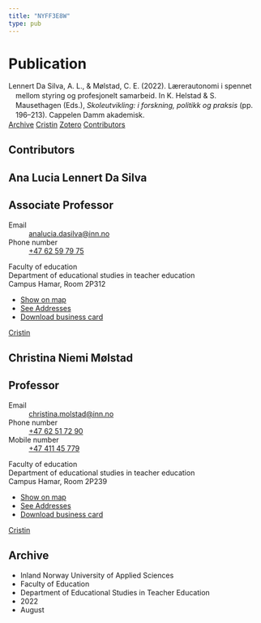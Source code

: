 ```yaml
---
title: "NYFF3E8W"
type: pub
---
```

<h1>Publication</h1>
<article id="csl-bib-container-NYFF3E8W" class="csl-bib-container">
  <div class="csl-bib-body" style="line-height: 1.35; padding-left: 1em; text-indent:-1em;">
  <div class="csl-entry">Lennert Da Silva, A. L., &amp; M&#xF8;lstad, C. E. (2022). L&#xE6;rerautonomi i spennet mellom styring og profesjonelt samarbeid. In K. Helstad &amp; S. Mausethagen (Eds.), <i>Skoleutvikling: i forskning, politikk og praksis</i> (pp. 196&#x2013;213). Cappelen Damm akademisk.</div>
</div>
  <div class="csl-bib-buttons">
    <a href="#taxonomy-article-NYFF3E8W" class="csl-bib-button">Archive</a>
    <a href alt="Cristin URL" class="csl-bib-button">Cristin</a>
    <a href alt="Zotero URL" class="csl-bib-button">Zotero</a>
    <a href="#contributors-article-NYFF3E8W" class="csl-bib-button">Contributors</a>
  </div>
  <div id="csl-bib-meta-container-NYFF3E8W"></div>
</article>
<div id="csl-bib-meta-NYFF3E8W" class="csl-bib-meta">
  <article id="contributors-article-NYFF3E8W" class="contributors-article">
    <h1>Contributors</h1>
    <div class="personas">
<div class="vrtx-hinn-person-card">
<div class="photo">
<i class="lar la-user-circle missing-person"></i>
</div>
<div class="info">
<hgroup><h1>Ana Lucia Lennert Da Silva</h1>
<h2>Associate Professor</h2>
</hgroup><dl>
<dt>Email</dt>
<dd>
<a href="mailto:analucia.dasilva@inn.no">analucia.dasilva@inn.no</a>
</dd>
<dt>Phone number</dt>
<dd><a href="tel:+4762597975">
+47 62 59 79 75
</a></dd>
</dl>
<p>
Faculty of education<br>
Department of educational studies in teacher education<br>
Campus Hamar,
Room 2P312
</p>
<ul class="vrtx-hinn-links">
<li><a href="https://www.google.com/maps?q=60.796004,11.072099">Show on map</a></li>
<li><a href="https://www.inn.no/english/find-an-employee/analucia-dasilva.html#vrtx-hinn-addresses">See Addresses</a></li>
<li><a href="https://www.inn.no/english/find-an-employee/analucia-dasilva.html?vrtx=vcf">Download business card</a></li>
</ul>
</div>
</div>
<a href="https://app.cristin.no/persons/show.jsf?id=1082351" alt="Cristin URL" class="personas-cristin">Cristin</a>
</div> <div class="personas">
<div class="vrtx-hinn-person-card">
<div class="photo">
<i class="lar la-user-circle missing-person"></i>
</div>
<div class="info">
<hgroup><h1>Christina Niemi Mølstad</h1>
<h2>Professor</h2>
</hgroup><dl>
<dt>Email</dt>
<dd>
<a href="mailto:christina.molstad@inn.no">christina.molstad@inn.no</a>
</dd>
<dt>Phone number</dt>
<dd><a href="tel:+4762517290">
+47 62 51 72 90
</a></dd>
<dt>Mobile number</dt>
<dd><a href="tel:+4741145779">
+47 411 45 779
</a></dd>
</dl>
<p>
Faculty of education<br>
Department of educational studies in teacher education<br>
Campus Hamar,
Room 2P239
</p>
<ul class="vrtx-hinn-links">
<li><a href="https://www.google.com/maps?q=60.796004,11.072099">Show on map</a></li>
<li><a href="https://www.inn.no/english/find-an-employee/christina-molstad.html#vrtx-hinn-addresses">See Addresses</a></li>
<li><a href="https://www.inn.no/english/find-an-employee/christina-molstad.html?vrtx=vcf">Download business card</a></li>
</ul>
</div>
</div>
<a href="https://app.cristin.no/persons/show.jsf?id=5325" alt="Cristin URL" class="personas-cristin">Cristin</a>
</div>
  </article>
  <article id="taxonomy-article-NYFF3E8W" class="taxonomy-article">
    <h1>Archive</h1>
    <ul>
      <li>Inland Norway University of Applied Sciences</li>
      <li>Faculty of Education</li>
      <li>Department of Educational Studies in Teacher Education</li>
      <li>2022</li>
      <li>August</li>
    </ul>
  </article>
</div>
